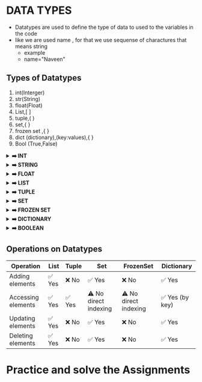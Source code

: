 
# DATA TYPES
- Datatypes are used to define the type of data to used to the variables in the code
- like we are used name , for that we use sequense of charactures that means string
   - example
    - name="Naveen"
## Types of Datatypes 

1. int(Interger)
2. str(String)
3. float(Float)
4. List,[ ]
5. tuple,( )
6. set,{ }
7. frozen set ,{ }
8. dict (dictionary),(key:values),{ }
9. Bool (True,False)


<details>
<summary><strong> ➡️ INT </strong></summary>

# INT (INTEGER)

1. interger means number
2. All the whole numbers

```python 
myNumber1=78
myNumber2=-12
```
</details>

<details>
<summary><strong> ➡️ STRING </strong></summary>

# Str (STRING)

1. string is defined as the sequense of charactures
2. Enclosed with the single ' ' OR Double "  " queatations
3. It as the some methods 
4. we can Get the all types of methods by using this line of code
```python 
print(dir("str"))
```
- String is Mutable 
- Support the 
  - add
  - update
  - delete
- String is ordered
- Support the Indexing and Slicing
- Allow the duplicate values

5. String is starting with the 0 for front side
6. For Back side starting with -1
```python
 N   A  V  E  E  N
 0   1  2  3  4  5
-6  -5 -4 -3 -2 -1
```

7. Indexing
```python 
x="python"
print(x[0]) #Output p
print(x[-1]) #Output n
```
8. Slicing
```python 
x="Naveen"
print(x[0:5]) #Output Navee
print(x[-4:-1]) #Output vee
```
- It this we are giving the [Start : Stop :step]
-  For Stop it will take the you entered the 5 it will take the 4 only it take the Stop as the previous number of you entered number
- Step is skiping the numbers
```python 
x="Naveen"
print(x[::-1]) #Output neevaN
```
- Working of the Step you type the [: : -1] we are not provide the stop and stop we just provide the step so it will go and visit each characture and print it

```python 
N     A     V       E       E       N
0                                  -1
```

- step is [ : :-2] starting 1 and ending is upto end of string and step is -2
```python 
N     A     V       E       E       N   #Output  NEA
                   -2      -1       0
     -2    -1       0
-1    0
```

9. Make practice on the each method in the string

10. Formulas for slicing 
```python
i=start+n⋅step
If step > 0: loop while i < stop

If step < 0: loop while i > stop
```

# SPECIAL STRING METHODS
|Method|	Belongs To|
|------|-----------|
|split()	|str (string)|
|strip()|	str|
|end()|str|
</details>
<details>
<summary> <strong> ➡️ FLOAT  </strong></summary>
# Float

1. Float is a decimal values it contains the point values
- example
   - 1.2
   - -9.8
2. Like that we can define the float values

</details>

<details>
<summary><strong> ➡️ LIST </strong></summary>

# LIST(  [  ]  )

- List is collection of any type of values(data)
- It is enclosed with the square brackets ( [  ] )
- List is mutable so it supports the 
  - Add
  - Update
  - Delete
- It ordered also so it supports the 
  - Indexing
  - Slicing
- Allow duplicate values also

### Creating the list

- creating the Empty list
```python 
Fruits=[]
print(type(Fruits))
```
-  inserting the String data

```python 
Fruits=["APPLE","BANANA","GRAPES"]
print(Fruits) #Output ['APPLE', 'BANANA', 'GRAPES']
```
- Inserting the Numeric data

```python 
Numbers=[1,2,3,4,0,-1,7.98,89]
print(Numbers) #Output [1, 2, 3, 4, 0, -1, 7.98, 89]
```

- inserting the all types of data

```python
Data=["naveen",18,99.9,-100,10/8]
print(Data) # ['naveen', 18, 99.9, -100, 1.25]

```
- So this all are the Creating list and inserting data to the list and geting the data

### Acessing the each data

- So it would be the Ordered so supports the Indexing & Slicing to we can acessing each elements

#### Indexing

- Indexing same as string Starting with ' 0 '
- In string we get the each characture
- In List we get the each Element

```python 
Fruits=["APPLE","BANANA","GRAPES"]
print(Fruits[0]) #Output  APPLE
print(Fruits[-1]) #Output GRAPES
```

#### Slicing [START : STOP  : STEP ]

- Slicing is same as String 

```python
Fruits=["APPLE","BANANA","GRAPES"]
print(Fruits[0:3]) #Output ["APPLE","BANANA","GRAPES"]
print(Fruits[-3:-1]) #Output ["APPLE","BANANA"]
print(Fruits[::-1]) #Output ["GRAPES","BANANA","APPLE"]
```
- As String as Methods List also have the methods
- We can get the methods

```python 
Fruits=[]
print(dir(Fruits))
```
- Make practice on the each method in the LIST 
</details>

<details>
<summary><strong> ➡️ TUPLE</strong></summary>

# TUPLE 

1. Tuple is collection of any type of data
2. It is enclosed with the '  (  )  '
3. Tuple is immutable 
   - it is not support the add,update,delete the values in tupe
4. It is ordered
   - It is support the Indexing & Slicing
5. Allow the duplicate values

### Creating empty Tuple

```python
Fruits=()
print(type(Fruits)) #<class 'Tuple'>
```
#

### Inserting values to Tuple

```python
Fruits=("APPLE","ORANGE","GRAPE") 
print(Fruits) #Output ("APPLE","ORANGE","GRAPE")
```

### Indexing

```python
Fruits=("APPLE","ORANGE","GRAPE")
print(Fruits[0]) #Output APPLE
```
### Slicing

```python 
Fruits=("APPLE","ORANGE","GRAPE")
print(Fruits[::-1])  #Output ('GRAPE','ORANGE','APPLE')
```
-  Slicing and Indexing same as list

### Methods

- Get the all method of tuple like this 

```python
Fruits=()
print(dir(Fruits))
```

- Practice the each method on Tuple
</details>

<details>
<summary><strong>➡️ SET</strong></summary>

# SET '  { }  '

1. Set is mutable
   - Add
   - Update
   - Delete
2. It is unorderd
  - Not support the indexing and slicing
3. Stores immutable data
4. Not allow the store the duplicate values
   - it will take but not shown in result
5. It stores only immutable data
   - Liske tuple data like that immutable data

### Creating Set

```python
Fruits={"naveen"}
Names=set()
print(type(Fruits)) #Output <class 'set'>
print(type(Names))  #Output <class 'set'>
```
### Stores only Immutable data

```python
Names={"naveen",18,(99,89,78)}
print(Names) #Output {'Naveen', 18, (99, 89, 78)}
```
```python
Names={"Naveen",18,[99,89,78]}
print=(Names) # type error unhashable type: 'list'
```
### Methods 

```python
Name=set()
print(dir(Name))
```
</details>

<details>
<summary><strong>➡️ FROZEN SET</strong></summary>

# FROZEN SET

- It is immutable 
- It is Unordered
- Not allow the duplicate
- Stores only immutable data

### Creating Frozenset 

```python
Names=frozenset()
print(type(Names)) # <class 'frozenset'>
```
### Creating Frozenset with mutable data values

```python
Names=frozenset(["naveen",456])
print(Names) #Output frozenset({456,'Naveen'})
```
### Creating Frozenset with immutable data values

```python
Names=frozenset("naveen")
print(Names) #Output frozenset({'n','a','v','e'})
```
### Methods

- We can get the frozenset methods 

```python
Names=frozenset()
print(dir(Names))
```

</details>

<details>
<summary> <strong>➡️ DICTIONARY </strong></summary>

# DICTIONARY (dict)

- Dictionary is mutable
   - Add
   - Update
   - Delete
- Data in the form of {Key : values}
- Accessing elements by key 
- it is not support indexing and slicing
- It allow duplicate values 
- But Keys should be UNIQUE
- Not allow duplicate keys

### Creating dictionary

```python
Names={}
Address=dict()
print(type(Names)) #<class 'dict'>
print(type(Address)) #<class 'dict'>
```
### Creating dictionary with values

```python
Names={1:"Kola",2:"Naveen"}
print(Names)  #Output {1:"Kola",2:"Naveen"}
```

### Accessing elements by key

```python
Names={1:"Kola",2:"Naveen"}
print(Names[1])  #Output kola
```

### Methods of dictionary

```python
Names=dict()
print(dir(Names))
```

</details>
<details>
<summary><strong> ➡️ BOOLEAN</strong></summary>

# BOOLEAN (BOOL) 

- Boolean is represented as the True or False
- We write Bool in the pyhton True and False
- Don't change the cases because it has meaning in python

```python
print(5>6) #Output False
print(5<6>) #Output True
```
</details>

## Operations on Datatypes

| Operation            | List   | Tuple  | Set                    | FrozenSet              | Dictionary           |
|----------------------|--------|--------|------------------------|------------------------|----------------------|
| Adding elements      | ✅ Yes | ❌ No  | ✅ Yes                 | ❌ No                  | ✅ Yes               |
| Accessing elements   | ✅ Yes | ✅ Yes | ⚠️ No direct indexing | ⚠️ No direct indexing | ✅ Yes (by key)      |
| Updating elements    | ✅ Yes | ❌ No  | ✅ Yes                 | ❌ No                  | ✅ Yes               |
| Deleting elements    | ✅ Yes | ❌ No  | ✅ Yes                 | ❌ No                  | ✅ Yes               |

# Practice and solve the Assignments